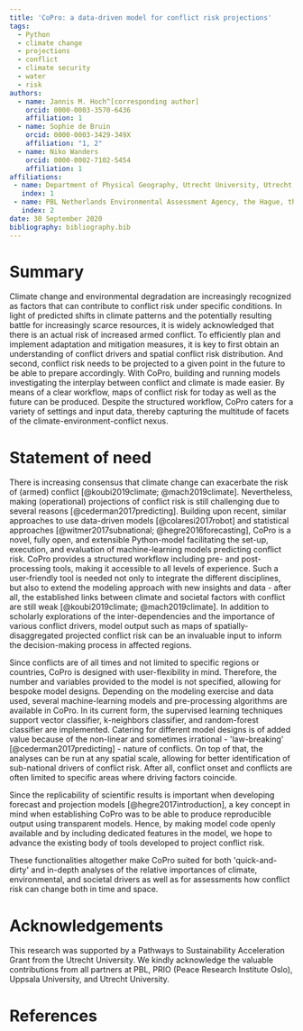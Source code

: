 ```yaml
---
title: 'CoPro: a data-driven model for conflict risk projections'
tags:
  - Python
  - climate change
  - projections
  - conflict
  - climate security
  - water
  - risk
authors:
  - name: Jannis M. Hoch^[corresponding author]
    orcid: 0000-0003-3570-6436
    affiliation: 1
  - name: Sophie de Bruin
    orcid: 0000-0003-3429-349X
    affiliation: "1, 2"
  - name: Niko Wanders
    orcid: 0000-0002-7102-5454
    affiliation: 1
affiliations:
 - name: Department of Physical Geography, Utrecht University, Utrecht, the Netherlands
   index: 1
 - name: PBL Netherlands Environmental Assessment Agency, the Hague, the Netherlands
   index: 2
date: 30 September 2020
bibliography: bibliography.bib
---
```


# Summary

Climate change and environmental degradation are increasingly recognized as factors that can contribute to conflict risk under specific conditions.
In light of predicted shifts in climate patterns and the potentially resulting battle for increasingly scarce resources, it is widely acknowledged that there is an actual risk of increased armed conflict. To efficiently plan and implement adaptation and mitigation measures, it is key to first obtain an understanding of conflict drivers and spatial conflict risk distribution. And second, conflict risk needs to be projected to a given point in the future to be able to prepare accordingly. With CoPro, building and running models investigating the interplay between conflict and climate is made easier. By means of a clear workflow, maps of conflict risk for today as well as the future can be produced. Despite the structured workflow, CoPro caters for a variety of settings and input data, thereby capturing the multitude of facets of the climate-environment-conflict nexus.

# Statement of need 

There is increasing consensus that climate change can exacerbate the risk of (armed) conflict [@koubi2019climate; @mach2019climate]. Nevertheless, making (operational) projections of conflict risk is still challenging due to several reasons [@cederman2017predicting]. Building upon recent, similar approaches to use data-driven models [@colaresi2017robot] and statistical approaches [@witmer2017subnational; @hegre2016forecasting], CoPro is a novel, fully open, and extensible Python-model facilitating the set-up, execution, and evaluation of machine-learning models predicting conflict risk. CoPro provides a structured workflow including pre- and post-processing tools, making it accessible to all levels of experience. Such a user-friendly tool is needed not only to integrate the different disciplines, but also to extend the modeling approach with new insights and data - after all, the established links between climate and societal factors with conflict are still weak [@koubi2019climate; @mach2019climate]. In addition to scholarly explorations of the inter-dependencies and the importance of various conflict drivers, model output such as maps of spatially-disaggregated projected conflict risk can be an invaluable input to inform the decision-making process in affected regions.

Since conflicts are of all times and not limited to specific regions or countries, CoPro is designed with user-flexibility in mind. Therefore, the number and variables provided to the model is not specified, allowing for bespoke model designs. Depending on the modeling exercise and data used, several machine-learning models and pre-processing algorithms are available in CoPro. In its current form, the supervised learning techniques support vector classifier, k-neighbors classifier, and random-forest classifier are implemented. Catering for different model designs is of added value because of the non-linear and sometimes irrational - 'law-breaking' [@cederman2017predicting] - nature of conflicts. On top of that, the analyses can be run at any spatial scale, allowing for better identification of sub-national drivers of conflict risk. After all, conflict onset and conflicts are often limited to specific areas where driving factors coincide. 

Since the replicability of scientific results is important when developing forecast and projection models [@hegre2017introduction], a key concept in mind when establishing CoPro was to be able to produce reproducible output using transparent models. Hence, by making model code openly available and by including dedicated features in the model, we hope to advance the existing body of tools developed to project conflict risk.

These functionalities altogether make CoPro suited for both 'quick-and-dirty' and in-depth analyses of the relative importances of climate, environmental, and societal drivers as well as for assessments how conflict risk can change both in time and space.

# Acknowledgements
This research was supported by a Pathways to Sustainability Acceleration Grant from the Utrecht University.
We kindly acknowledge the valuable contributions from all partners at PBL, PRIO (Peace Research Institute Oslo), Uppsala University, and Utrecht University.

# References
